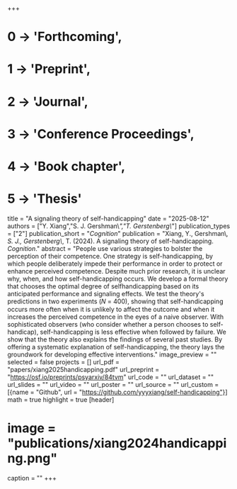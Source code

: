 +++
# 0 -> 'Forthcoming',
# 1 -> 'Preprint',
# 2 -> 'Journal',
# 3 -> 'Conference Proceedings',
# 4 -> 'Book chapter',
# 5 -> 'Thesis'

title = "A signaling theory of self-handicapping"
date = "2025-08-12"
authors = ["Y. Xiang","S. J. Gershman\\*","T. Gerstenberg\\*"]
publication_types = ["2"]
publication_short = "_Cognition_"
publication = "Xiang, Y., Gershman\\*, S. J., Gerstenberg\\*, T. (2024). A signaling theory of self-handicapping. _Cognition_."
abstract = "People use various strategies to bolster the perception of their competence. One strategy is self-handicapping, by which people deliberately impede their performance in order to protect or enhance perceived competence. Despite much prior research, it is unclear why, when, and how self-handicapping occurs. We develop a formal theory that chooses the optimal degree of selfhandicapping based on its anticipated performance and signaling effects. We test the theory's predictions in two experiments (𝑁 = 400), showing that self-handicapping occurs more often when it is unlikely to affect the outcome and when it increases the perceived competence in the eyes of a naive observer. With sophisticated observers (who consider whether a person chooses to self-handicap), self-handicapping is less effective when followed by failure. We show that the theory also explains the findings of several past studies. By offering a systematic explanation of self-handicapping, the theory lays the groundwork for developing effective interventions."
image_preview = ""
selected = false
projects = []
url_pdf = "papers/xiang2025handicapping.pdf"
url_preprint = "https://osf.io/preprints/psyarxiv/84tvm"
url_code = ""
url_dataset = ""
url_slides = ""
url_video = ""
url_poster = ""
url_source = ""
url_custom = [{name = "Github", url = "https://github.com/yyyxiang/self-handicapping"}]
math = true
highlight = true
[header]
# image = "publications/xiang2024handicapping.png"
caption = ""
+++